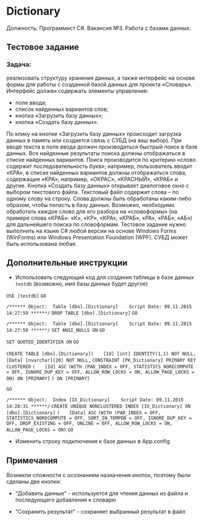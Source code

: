 ﻿# Dictionary

Должность: Программист C#. Вакансия №3. Работа с базами данных. 

## Тестовое задание  

### Задача:

реализовать структуру хранения данных, а также интерфейс на основе формы для работы с созданной базой данных для проекта «Словарь». 
Интерфейс должен содержать элементы управления: 

* поле ввода; 
* список найденных вариантов слов; 
* кнопка «Загрузить базу данных»; 
* кнопка «Создать базу данных». 

По клику на кнопке «Загрузить базу данных» происходит загрузка данных в память или создается связь с СУБД (на ваш выбор). 
При вводе текста в поле ввода должен производиться быстрый поиск в базе данных. Все найденные результаты поиска должны 
отображаться в списке найденных вариантов. 
Поиск производится по критерию «слово содержит последовательность букв»; например, пользователь вводит «КРА», в списке 
найденных вариантов должны отображаться слова, содержащие «КРА», например, «ОКРАС», «КРАСНЫЙ», «КРАБ» и другие. 
Кнопка «Создать базу данных» открывает диалоговое окно с выбором текстового файла. Текстовый файл содержит слова – по 
одному слову на строку. Слова должны быть обработаны каким-либо образом, чтобы попасть в базу данных. Возможно, необходимо
 обработать каждое слово для его разбора на «словоформы» (на примере слова «КРАБ»: «К», «КР», «КРА», «КРАБ», «РА», «РАБ», 
«АБ») для дальнейшего поиска по словоформам. 
Тестовое задание нужно выполнить на языке C# любой версии на основе Windows Forms (WinForms) или Windows Presentation 
Foundation (WPF). СУБД может быть использована любая.

## Дополнительные инструкции

* Использовать следующий код для создания таблицы в базе данных `testdb` (возможно, имя базы данных будет другое)

`USE [testdb]`
`GO`

`/****** Object:  Table [dbo].[Dictionary]    Script Date: 09.11.2015 14:27:59 ******/`
`DROP TABLE [dbo].[Dictionary]`
`GO`

`/****** Object:  Table [dbo].[Dictionary]    Script Date: 09.11.2015 14:27:59 ******/`
`SET ANSI_NULLS ON`
`GO`

`SET QUOTED_IDENTIFIER ON`
`GO`

`CREATE TABLE [dbo].[Dictionary](`
`	[Id] [int] IDENTITY(1,1) NOT NULL,`
`	[Data] [nvarchar](20) NOT NULL,`
` CONSTRAINT [PK_Dictionary] PRIMARY KEY CLUSTERED `
`(`
`	[Id] ASC`
`)WITH (PAD_INDEX = OFF, STATISTICS_NORECOMPUTE = OFF, IGNORE_DUP_KEY = OFF, ALLOW_ROW_LOCKS = ON, ALLOW_PAGE_LOCKS = ON) ON [PRIMARY]`
`) ON [PRIMARY]`

`GO`

`/****** Object:  Index [IX_Dictionary]    Script Date: 09.11.2015 14:28:31 ******/`
`CREATE UNIQUE NONCLUSTERED INDEX [IX_Dictionary] ON [dbo].[Dictionary]`
`(`
`	[Data] ASC`
`)WITH (PAD_INDEX = OFF, STATISTICS_NORECOMPUTE = OFF, SORT_IN_TEMPDB = OFF, IGNORE_DUP_KEY = OFF, DROP_EXISTING = OFF, ONLINE = OFF, ALLOW_ROW_LOCKS = ON, ALLOW_PAGE_LOCKS = ON)`
`GO`

* Изменить строку подключения к базе данных в App.config

## Примечания

Возникли сложности с осознанием назначения кнопок, поэтому были сделаны две кнопки:

* "Добавить данные" - используется для чтения данных из файла и последующего добавления к словарю

* "Сохранить результат" - сохраняет выбранный результат в файл